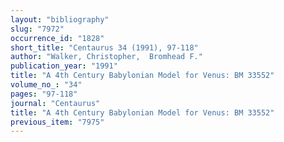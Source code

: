 ```yaml
---
layout: "bibliography"
slug: "7972"
occurrence_id: "1828"
short_title: "Centaurus 34 (1991), 97-118"
author: "Walker, Christopher,  Bromhead F."
publication_year: "1991"
title: "A 4th Century Babylonian Model for Venus: BM 33552"
volume_no_: "34"
pages: "97-118"
journal: "Centaurus"
title: "A 4th Century Babylonian Model for Venus: BM 33552"
previous_item: "7975"
---
```


